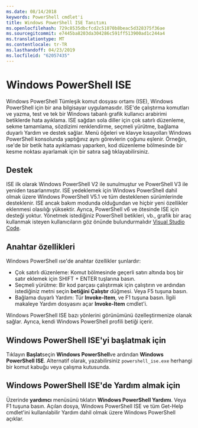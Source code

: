 ```yaml
---
ms.date: 08/14/2018
keywords: PowerShell cmdlet'i
title: Windows PowerShell ISE Tanıtımı
ms.openlocfilehash: 729c8535dbcfcd2c51070b8beac5d328375f36ae
ms.sourcegitcommit: e7445ba8203da304286c591ff513900ad1c244a4
ms.translationtype: MT
ms.contentlocale: tr-TR
ms.lasthandoff: 04/23/2019
ms.locfileid: "62057435"
---
```

# <a name="the-windows-powershell-ise"></a>Windows PowerShell ISE

Windows PowerShell Tümleşik komut dosyası ortamı (ISE), Windows PowerShell için bir ana bilgisayar uygulamasıdır. ISE'de çalıştırma komutları ve yazma, test ve tek bir Windows tabanlı grafik kullanıcı arabirimi betiklerde hata ayıklama. ISE sağdan sola diller için çok satırlı düzenleme, sekme tamamlama, sözdizimi renklendirme, seçmeli yürütme, bağlama duyarlı Yardım ve destek sağlar. Menü öğeleri ve klavye kısayolları Windows PowerShell konsolunda yaptığınız aynı görevlerin çoğunu eşlenir. Örneğin, ıse'de bir betik hata ayıklaması yaparken, kod düzenleme bölmesinde bir kesme noktası ayarlamak için bir satıra sağ tıklayabilirsiniz.

## <a name="support"></a>Destek

ISE ilk olarak Windows PowerShell V2 ile sunulmuştur ve PowerShell V3 ile yeniden tasarlanmıştır. ISE yedeklemek için Windows PowerShell dahil olmak üzere Windows PowerShell V5.1 ve tüm desteklenen sürümlerinde desteklenir. ISE ancak bakım modunda olduğundan ve hiçbir yeni özellikler eklenmesi olasılığı yüksektir.
Ayrıca, PowerShell v6 ve ötesinde ISE için desteği yoktur. Yönetmek istediğiniz PowerShell betikleri, vb., grafik bir araç kullanmak isteyen kullanıcıların göz önünde bulundurmalıdır [Visual Studio Code](https://code.visualstudio.com/).

## <a name="key-features"></a>Anahtar özellikleri

Windows PowerShell ıse'de anahtar özellikler şunlardır:

- Çok satırlı düzenleme: Komut bölmesinde geçerli satırı altında boş bir satır eklemek için SHIFT + ENTER tuşlarına basın.
- Seçmeli yürütme: Bir kod parçası çalıştırmak için çalıştırın ve ardından istediğiniz metni seçin **betiğini Çalıştır** düğmesi. Veya F5 tuşuna basın.
- Bağlama duyarlı Yardım: Tür **Invoke-Item**, ve F1 tuşuna basın. İlgili makaleye Yardım dosyasını açar **Invoke-Item** cmdlet'i.

Windows PowerShell ISE bazı yönlerini görünümünü özelleştirmenize olanak sağlar. Ayrıca, kendi Windows PowerShell profili betiği içerir.

## <a name="to-start-the-windows-powershell-ise"></a>Windows PowerShell ISE'yi başlatmak için

Tıklayın **Başlat**seçin **Windows PowerShell**ve ardından **Windows PowerShell ISE**.
Alternatif olarak, yazabilirsiniz `powershell_ise.exe` herhangi bir komut kabuğu veya çalışma kutusunda.

## <a name="to-get-help-in-the-windows-powershell-ise"></a>Windows PowerShell ISE'de Yardım almak için

Üzerinde **yardımcı** menüsünü tıklatın **Windows PowerShell Yardımı**. Veya F1 tuşuna basın. Açılan dosya, Windows PowerShell ISE ve tüm Get-Help cmdlet'ini kullanılabilir Yardım dahil olmak üzere Windows PowerShell açıklar.

